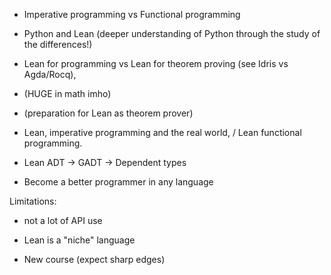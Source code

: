 
  - Imperative programming vs Functional programming

  - Python and Lean (deeper understanding of Python through the study of the differences!)

  - Lean for programming vs Lean for theorem proving (see Idris vs Agda/Rocq),

  - (HUGE in math imho)

  - (preparation for Lean as theorem prover)

  - Lean, imperative programming and the real world, / Lean functional programming.

  - Lean ADT -> GADT -> Dependent types

  - Become a better programmer in any language

Limitations:

  - not a lot of API use

  - Lean is a "niche" language

  - New course (expect sharp edges)